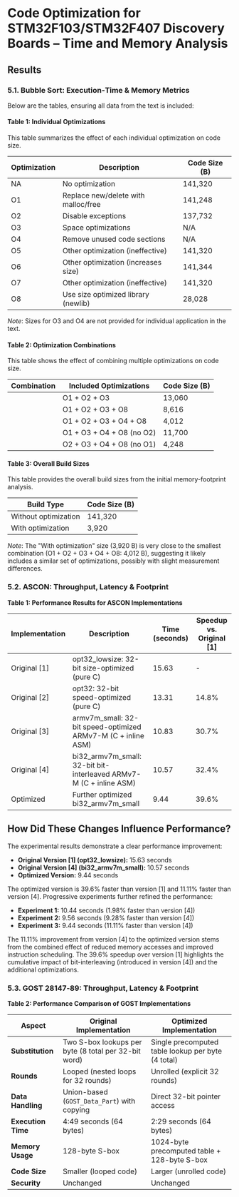 # Code Optimization for STM32F103/STM32F407 Discovery Boards – Time and Memory Analysis

## Results

### 5.1. Bubble Sort: Execution‑Time & Memory Metrics  

Below are the tables, ensuring all data from the text is included:

#### Table 1: Individual Optimizations
This table summarizes the effect of each individual optimization on code size.

| Optimization | Description                                | Code Size (B) |
|--------------|--------------------------------------------|---------------|
| NA           | No optimization                            | 141,320       |
| O1           | Replace new/delete with malloc/free        | 141,248       |
| O2           | Disable exceptions                         | 137,732       |
| O3           | Space optimizations                        | N/A           |
| O4           | Remove unused code sections                | N/A           |
| O5           | Other optimization (ineffective)           | 141,320       |
| O6           | Other optimization (increases size)        | 141,344       |
| O7           | Other optimization (ineffective)           | 141,320       |
| O8           | Use size optimized library (newlib)        | 28,028        |

*Note*: Sizes for O3 and O4 are not provided for individual application in the text.

#### Table 2: Optimization Combinations
This table shows the effect of combining multiple optimizations on code size.

| Combination                          | Included Optimizations                      | Code Size (B) |
|--------------------------------------|---------------------------------------------|---------------|
|                                      | O1 + O2 + O3                                | 13,060        |
|                                      | O1 + O2 + O3 + O8                           | 8,616         |
|                                      | O1 + O2 + O3 + O4 + O8                      | 4,012         |
|                                      | O1 + O3 + O4 + O8 (no O2)                   | 11,700        |
|                                      | O2 + O3 + O4 + O8 (no O1)                   | 4,248         |

#### Table 3: Overall Build Sizes
This table provides the overall build sizes from the initial memory-footprint analysis.

| Build Type                           | Code Size (B) |
|--------------------------------------|---------------|
| Without optimization                 | 141,320       |
| With optimization                    | 3,920         |

*Note*: The "With optimization" size (3,920 B) is very close to the smallest combination (O1 + O2 + O3 + O4 + O8: 4,012 B), suggesting it likely includes a similar set of optimizations, possibly with slight measurement differences.


### 5.2. ASCON: Throughput, Latency & Footprint  

**Table 1: Performance Results for ASCON Implementations**

| Implementation | Description | Time (seconds) | Speedup vs. Original [1] |
|----------------|-------------|----------------|--------------------------|
| Original [1] | opt32_lowsize: 32-bit size-optimized (pure C) | 15.63 | - |
| Original [2] | opt32: 32-bit speed-optimized (pure C) | 13.31 | 14.8% |
| Original [3] | armv7m_small: 32-bit speed-optimized ARMv7-M (C + inline ASM) | 10.83 | 30.7% |
| Original [4] | bi32_armv7m_small: 32-bit bit-interleaved ARMv7-M (C + inline ASM) | 10.57 | 32.4% |
| Optimized | Further optimized bi32_armv7m_small | 9.44 | 39.6% |

## How Did These Changes Influence Performance?

The experimental results demonstrate a clear performance improvement:

- **Original Version [1] (opt32_lowsize):** 15.63 seconds
- **Original Version [4] (bi32_armv7m_small):** 10.57 seconds
- **Optimized Version:** 9.44 seconds

The optimized version is 39.6% faster than version [1] and 11.11% faster than version [4]. Progressive experiments further refined the performance:

- **Experiment 1:** 10.44 seconds (1.98% faster than version [4])
- **Experiment 2:** 9.56 seconds (9.28% faster than version [4])
- **Experiment 3:** 9.44 seconds (11.11% faster than version [4])

The 11.11% improvement from version [4] to the optimized version stems from the combined effect of reduced memory accesses and improved instruction scheduling. The 39.6% speedup over version [1] highlights the cumulative impact of bit-interleaving (introduced in version [4]) and the additional optimizations.


### 5.3. GOST 28147‑89: Throughput, Latency & Footprint  

**Table 2: Performance Comparison of GOST Implementations**

| Aspect                | Original Implementation | Optimized Implementation |
|-----------------------|-------------------------|--------------------------|
| **Substitution**      | Two S-box lookups per byte (8 total per 32-bit word) | Single precomputed table lookup per byte (4 total) |
| **Rounds**            | Looped (nested loops for 32 rounds) | Unrolled (explicit 32 rounds) |
| **Data Handling**     | Union-based (`GOST_Data_Part`) with copying | Direct 32-bit pointer access |
| **Execution Time**    | 4:49 seconds (64 bytes) | 2:29 seconds (64 bytes) |
| **Memory Usage**      | 128-byte S-box | 1024-byte precomputed table + 128-byte S-box |
| **Code Size**         | Smaller (looped code) | Larger (unrolled code) |
| **Security**          | Unchanged | Unchanged |
